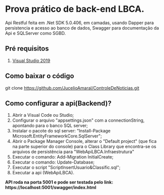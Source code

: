 
# Prova prático de back-end LBCA.

Api Restful feita em .Net SDK 5.0.406, em camadas, usando Dapper para persistencia e acesso ao banco de dados,
Swagger para documentação da Api e SQLServer como SGBD.

## Pré requisitos
 
1. [Visual Studio 2019](https://visualstudio.microsoft.com/pt-br/vs/)

## Como baixar o código

git clone https://github.com/JucelioAmaral/ControleDeNoticias.git

## Como configurar a api(Backend)?

1. Abrir a Visual Code ou Studio;
2. Configurar o arquivo "appsettings.json" com a connectionString, apontando para o banco SQL server;
3. Instalar o pacote do sql server: "Install-Package Microsoft.EntityFrameworkCore.SqlServer";
4. Abrir o Package Manager Console, alterar o "Default project" (que fica na parte superior do console) para o Class Library que encontra-se os arquivos de persistência para "WebApiLBCA.Infraestrutura"
5. Executar o comando: Add-Migration InitialCreate;
6. Executar o comando: Update-Database;
7. Executar o script "ScriptInsertUsuario&Classific.sql";
8. Executar a api (WebApiLBCA).

**API roda na porta 5001 e pode ser testada pelo link: https://localhost:5001/swagger/index.html**

